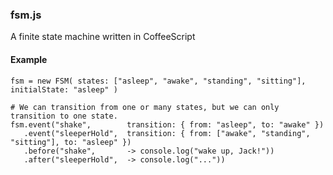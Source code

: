 ### fsm.js

A finite state machine written in CoffeeScript

#### Example

    fsm = new FSM( states: ["asleep", "awake", "standing", "sitting"], initialState: "asleep" )

    # We can transition from one or many states, but we can only transition to one state.
    fsm.event("shake",        transition: { from: "asleep", to: "awake" })
       .event("sleeperHold",  transition: { from: ["awake", "standing", "sitting"], to: "asleep" })
       .before("shake",       -> console.log("wake up, Jack!"))
       .after("sleeperHold",  -> console.log("..."))
